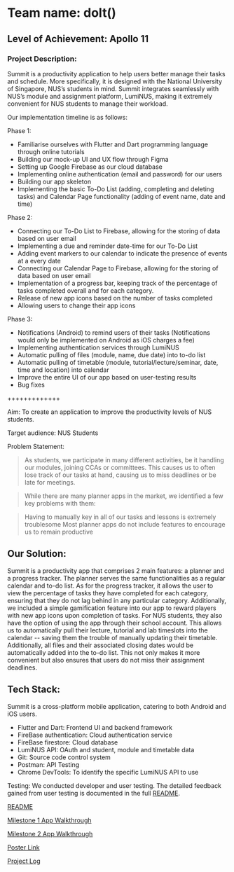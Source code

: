 # Team name: doIt()

## Level of Achievement: Apollo 11

### Project Description: 

Summit is a productivity application to help users better manage their tasks and schedule. More specifically, it is designed with the National University of Singapore, NUS’s students in mind. Summit integrates seamlessly with NUS’s module and assignment platform, LumiNUS, making it extremely convenient for NUS students to manage their workload. 


Our implementation timeline is as follows:

Phase 1: 
-	Familiarise ourselves with Flutter and Dart programming language through online tutorials
- Building our mock-up UI and UX flow through Figma
- Setting up Google Firebase as our cloud database
- Implementing online authentication (email and password) for our users
- Building our app skeleton
- Implementing the basic To-Do List (adding, completing and deleting tasks) and Calendar Page functionality (adding of event name, date and time)


Phase 2:
- Connecting our To-Do List to Firebase, allowing for the storing of data based on user email
- Implementing a due and reminder date-time for our To-Do List
- Adding event markers to our calendar to indicate the presence of events at a every date
- Connecting our Calendar Page to Firebase, allowing for the storing of data based on user email
- Implementation of a progress bar, keeping track of the percentage of tasks completed overall and for each category.
- Release of new app icons based on the number of tasks completed
- Allowing users to change their app icons



Phase 3:
- Notifications (Android) to remind users of their tasks (Notifications would only be implemented on Android as iOS charges a fee)
- Implementing authentication services through LumiNUS
- Automatic pulling of files (module, name, due date) into to-do list
- Automatic pulling of timetable (module, tutorial/lecture/seminar, date, time and location) into calendar
- Improve the entire UI of our app based on user-testing results
- Bug fixes


+++++++++++++

Aim: To create an application to improve the productivity levels of NUS students.

Target audience: NUS Students

Problem Statement: 
>As students, we participate in many different activities, be it handling our modules, joining CCAs or committees. This causes us to often lose track of our tasks at hand, causing us to miss deadlines or be late for meetings. 

>While there are many planner apps in the market, we identified a few key problems with them:

>Having to manually key in all of our tasks and lessons is extremely troublesome
Most planner apps do not include features to encourage us to remain productive


## Our Solution: 

Summit is a productivity app that comprises 2 main features: a planner and a progress tracker. The planner serves the same functionalities as a regular calendar and to-do list. As for the progress tracker, it allows the user to view the percentage of tasks they have completed for each category, ensuring that they do not lag behind in any particular category. Additionally, we included a simple gamification feature into our app to reward players with new app icons upon completion of tasks. 
For NUS students, they also have the option of using the app through their school account. This allows us to automatically pull their lecture, tutorial and lab timeslots into the calendar -- saving them the trouble of manually updating their timetable. Additionally, all files and their associated closing dates would be automatically added into the to-do list. This not only makes it more convenient but also ensures that users do not miss their assignment deadlines. 


## Tech Stack:
Summit is a cross-platform mobile application, catering to both Android and iOS users. 
- Flutter and Dart: Frontend UI and backend framework
- FireBase authentication: Cloud authentication service
- FireBase firestore: Cloud database
- LumiNUS API: OAuth and student, module and timetable data
- Git: Source code control system
- Postman: API Testing
- Chrome DevTools: To identify the specific LumiNUS API to use

Testing:
We conducted developer and user testing. The detailed feedback gained from user testing is documented in the full [README](https://docs.google.com/document/d/1gvgXmNRDetz8hdCAwKdJmzVgw_XsodYEqnI3xGRCp3g/edit#). 

[README](https://docs.google.com/document/d/1gvgXmNRDetz8hdCAwKdJmzVgw_XsodYEqnI3xGRCp3g/edit#)

[Milestone 1 App Walkthrough](https://youtu.be/Ih9LIYMVL5k)

[Milestone 2 App Walkthrough](https://youtu.be/Wsk-k_lVZTY)

[Poster Link](https://docs.google.com/presentation/d/1n6n6FBOJjyZbyPo2389HsmWM8EyCu0vq77wNdqc_Vkw/edit?usp=sharing)

[Project Log](https://docs.google.com/spreadsheets/d/1QzaLbCOcQz6imKT6Gw6qvRGGeeXJ6V3ohopMn0OgsLA/edit#gid=0)


